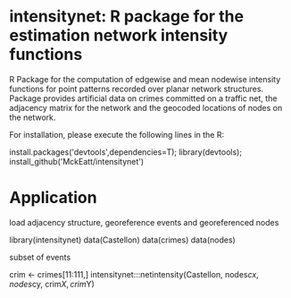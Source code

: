 # intensitynet: R package for the estimation network intensity functions 

R Package for the computation of edgewise and mean nodewise intensity functions for point patterns recorded over planar network structures. 
Package provides artificial data on crimes committed on a traffic net, the adjacency matrix for the network and the geocoded locations of nodes on the network.


For installation, please execute the following lines in the R:

install.packages('devtools',dependencies=T);
library(devtools);
install_github('MckEatt/intensitynet')

# Application
 load adjacency structure, georeference events and georeferenced nodes 


library(intensitynet)
data(Castellon)
data(crimes)
data(nodes)

 subset of events


crim <- crimes[11:111,]
intensitynet:::netintensity(Castellon, nodes$cx, nodes$cy, crim$X, crim$Y)

